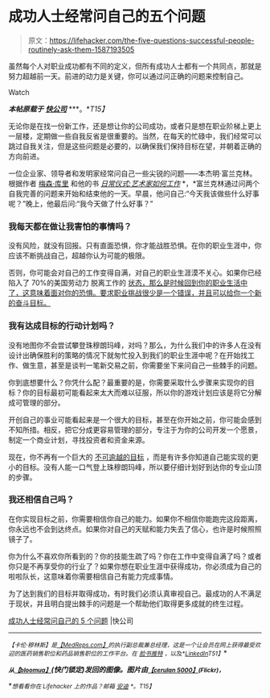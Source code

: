 # 成功人士经常问自己的五个问题

> 原文：<https://lifehacker.com/the-five-questions-successful-people-routinely-ask-them-1587193505>

虽然每个人对职业成功都有不同的定义，但所有成功人士都有一个共同点，那就是努力超越前一天。前进的动力是关键，你可以通过问正确的问题来控制自己。

Watch

***本帖原载于*** [***快公司***](http://www.fastcompany.com/3031279/work-smart/the-5-questions-successful-people-routinely-ask-themselves) ***。**T15】*

无论你是在找一份新工作，还是想让你的公司成功，或者只是想在职业阶梯上更上一层楼，定期做一些自我反省是很重要的。当然，在每天的忙碌中，我们经常可以跳过自我关注，但是这些问题是必要的，以确保我们保持目标在望，并朝着正确的方向前进。

一位企业家、领导者和发明家经常问自己一些尖锐的问题——本杰明·富兰克林。根据作者 [梅森·库里](http://www.fastcompany.com/person/mason-currey) 和他的书 [*日常仪式:艺术家如何工作*](https://www.amazon.com/dp/0307273601?asc_campaign=InlineText&asc_refurl=https://lifehacker.com/the-five-questions-successful-people-routinely-ask-them-1587193505&asc_source=&linkCode=ogi&psc=1&smid=ATVPDKIKX0DER&tag=kinjalifehackerlink-20&th=1) *，*富兰克林通过问两个自我完善的问题来开始和结束他的一天。早晨，他问自己:“今天我该做些什么好事呢？”晚上，他最后问:“我今天做了什么好事？”

### 我每天都在做让我害怕的事情吗？

没有风险，就没有回报。只有直面恐惧，你才能战胜恐惧。在你的职业生涯中，你应该不断挑战自己，超越你认为可能的极限。

否则，你可能会对自己的工作变得自满，对自己的职业生涯漠不关心。如果你已经陷入了 70%的美国劳动力 脱离工作的 [状态，那么是时候回到你的职业生活中了，这意味着面对你的恐惧。要求职业挑战很少是一个错误，并且可以给你一个新的奋斗目标。](http://www.gallup.com/strategicconsulting/163007/state-american-workplace.aspx)

### 我有达成目标的行动计划吗？

没有地图你不会尝试攀登珠穆朗玛峰，对吗？那么，为什么我们中的许多人在没有设计出确保胜利的策略的情况下就匆忙投入到我们的职业生涯中呢？在开始找工作、做生意，甚至是谈判一笔新交易之前，你需要坐下来问自己一些棘手的问题。

你到底想要什么？你凭什么配？最重要的是，你需要采取什么步骤来实现你的目标？你的目标最初可能看起来太大而难以征服，所以你的游戏计划应该是将它分解成可管理的部分。

开创自己的事业可能看起来是一个很大的目标，甚至在你开始之前，你可能会感到不知所措。相反，把它分成更容易管理的部分，专注于为你的公司开发一个愿景，制定一个商业计划，寻找投资者和资金来源。

现在，你不再有一个巨大的 [不可逾越的目标](https://lifehacker.com/how-can-i-turn-vague-goals-into-actionable-to-dos-5925801) ，而是有许多你知道自己能实现的更小的目标。没有人能一口气登上珠穆朗玛峰，所以要仔细计划好到达你的专业山顶的步骤。

### 我还相信自己吗？

在你实现目标之前，你需要相信你自己的能力。如果你不相信你能跑完这段距离，你永远也不会到达终点。如果你对自己的天赋和能力失去了信心，也许是时候照照镜子了。

你为什么不喜欢你所看到的？你的技能生疏了吗？你在工作中变得自满了吗？或者你只是不再享受你的行业了？如果你想在职业生涯中获得成功，你必须成为自己的啦啦队长，这意味着你需要相信自己有能力完成事情。

为了达到我们的目标并取得成功，有时我们必须认真审视自己。最成功的人不满足于现状，并且明白提出棘手的问题是一个帮助他们取得更多成就的终生过程。

[成功人士经常问自己的 5 个问题](http://www.fastcompany.com/3031279/work-smart/the-5-questions-successful-people-routinely-ask-themselves) |快公司

* * *

<small>*【卡伦·穆林斯】是*</small>[<small>*【MedReps.com】*</small>](http://medreps.com/)<small>*的执行副总裁兼总经理，这是一个让会员在网上获得最受欢迎的医药销售职位和药品销售职位的工作平台。在*</small> [<small>*脸书*</small>](https://www.facebook.com/MedRepscom)<small></small>*[<small>*推特*</small>](https://twitter.com/medrepscom) <small>*，以及*</small>[<small>*LinkedIn*</small>](http://www.linkedin.com/company/medreps.com)<small>*T51】*</small>*

**<small>*从*</small>[<small>*【bloomua】*</small>](http://www.shutterstock.com/pic.mhtml?id=174593834&src=id)*(快门锁定)发回的图像。图片由*[<small>*【cerulan 5000】*</small>](https://www.flickr.com/photos/82114311@N00/2835554336/)<small>*(Flickr)，*</small>**

**<small>*想看看你在 Lifehacker 上的作品？邮箱*</small> [<small>*安迪*</small>](mailto:andy@lifehacker.com) <small>*。*T15】</small>**